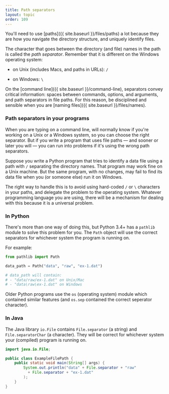 ```yaml
---
title: Path separators
layout: topic
order: 109
---
```


You'll need to use [paths]({{ site.baseurl }}/files/paths) a lot because they
are how you navigate the directory structure, and uniquely identify files.

The character that goes between the directory (and file) names in the path is
called the _path separator_. Remember that it is different on the Windows
operating system:

* on Unix (includes Macs, and paths in URLs): `/`

* on Windows: `\`

On the [command line]({{ site.baseurl }}/command-line), separators convey
critical information: spaces between commands, options, and arguments, and path
separators in file paths. For this reason, be disciplined and sensible when you
are [naming files]({{ site.baseurl }}/files/names).

### Path separators in your programs

When you are typing on a command line, will normally know if you're working on
a Unix or a Windows system, so you can choose the right separator. But if you
write a program that uses file paths — and sooner or later you will — you can
run into problems if it's using the wrong path separators.

Suppose you write a Python program that tries to identify a data file using a
path with `/` separating the directory names. That program may work fine on
a Unix machine. But the same program, with no changes, may fail to find its
data file when you (or someone else) run it on Windows.

The right way to handle this is to avoid using hard-coded `/` or `\` characters
in your paths, and delegate the problem to the operating system. Whatever
programming language you are using, there will be a mechanism for dealing with
this because it is a universal problem.

### In Python

There's more than one way of doing this, but Python 3.4+ has a `pathlib` module
to solve this problem for you. The `Path` object will use the correct separators
for whichever system the program is running on.

For example:

```python
from pathlib import Path

data_path = Path("data", "raw", "ex-1.dat")

# data_path will contain:
# - "data/raw/ex-1.dat" on Unix/Mac
# - "data\raw\ex-1.dat" on Windows
```

Older Python programs use the `os` (operating system) module which contained
similar features (and `os.sep` contained the correct seperator character).

### In Java

The Java library `io.File` contains `File.separator` (a string) and
`File.separatorChar` (a character). They will be correct for whichever system
your (compiled) program is running on.

```java
import java.io.File;

public class ExampleFilePath {
    public static void main(String[] args) {
        System.out.println("data" + File.separator + "raw"
          + File.separator + "ex-1.dat"
        );
    }
}
```

